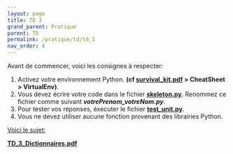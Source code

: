 ```yaml
---
layout: page
title: TD 3
grand_parent: Pratique
parent: TD
permalink: /pratique/td/td_3
nav_order: 4
---
```


Avant de commencer, voici les consignes à respecter:


1. Activez votre environnement Python. <b>(cf <a href="/docs/survival_kit.pdf" target="_blank"> survival_kit.pdf</a> > CheatSheet > VirtualEnv)</b>.
2. Vous devez écrire votre code dans le fichier <a href="/docs/td_3/skeleton.py"> <b>skeleton.py</b></a>. Renommez ce fichier comme suivant <b>  <i>votrePrenom_votreNom.py</i></b>.
3. Pour tester vos réponses, éxecuter le fichier <a href="/docs/td_3/test_unit.py"><b>test_unit.py</b></a>.
4. Vous ne devez utiliser aucune fonction provenant des librairies Python.

<u>Voici le sujet: </u>

<a href="/docs/td_3/TD-3-Dictionnaires.pdf" target="_blank"> <b>TD_3_Dictionnaires.pdf</b></a>